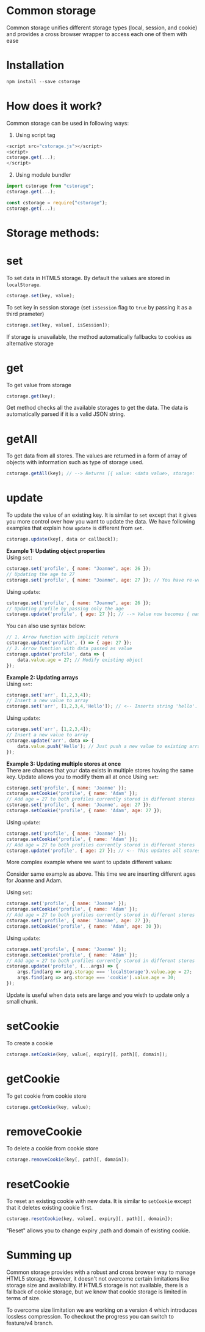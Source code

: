# Common storage
Common storage unifies different storage types (local, session, and cookie) and provides a cross browser wrapper to access each one of them with ease

# Installation
```js
npm install --save cstorage
```

# How does it work?
Common storage can be used in following ways:

1. Using script tag
```js
<script src="cstorage.js"></script>
<script>
cstorage.get(...);
</script>
```

2. Using module bundler
```js
import cstorage from "cstorage";
cstorage.get(...);
```
```js
const cstorage = require("cstorage");
cstorage.get(...);
```

# Storage methods:
# set
To set data in HTML5 storage. By default the values are stored in ``localStorage``.
```js
cstorage.set(key, value);
```
To set key in session storage (set ``isSession`` flag to ``true`` by passing it as a third prameter)
```js
cstorage.set(key, value[, isSession]);
```
If storage is unavailable, the method automatically fallbacks to cookies as alternative storage

# get
To get value from storage
```js
cstorage.get(key);
```
Get method checks all the available storages to get the data. The data is automatically parsed if it is a valid JSON string.

# getAll
To get data from all stores. The values are returned in a form of array of objects with information such as type of storage used.
```js
cstorage.getAll(key); // --> Returns [{ value: <data value>, storage: '<type of storage>' }, { ... }, { ... }];
```

# update
To update the value of an existing key. It is similar to ``set`` except that it gives you more control over how you want to update the data. We have following examples that explain how ``update`` is different from ``set``.

```js
cstorage.update(key[, data or callback]);
```

<b>Example 1: Updating object properties</b><br>
Using ``set``:
```js
cstorage.set('profile', { name: "Joanne", age: 26 });
// Updating the age to 27
cstorage.set('profile', { name: "Joanne", age: 27 }); // You have re-write the entire object
```

Using ``update``:
```js
cstorage.set('profile', { name: "Joanne", age: 26 });
// Updating profile by passing only the age
cstorage.update('profile', { age: 27 }); // --> Value now becomes { name: "Joanne", age: 27 }
```

You can also use syntax below:
```js
// 1. Arrow function with implicit return
cstorage.update('profile', () => { age: 27 });
// 2. Arrow function with data passed as value
cstorage.update('profile', data => {
    data.value.age = 27; // Modify existing object
});
```

<b>Example 2: Updating arrays</b><br>
Using ``set``:
```js
cstorage.set('arr', [1,2,3,4]);
// Insert a new value to array
cstorage.set('arr', [1,2,3,4,'Hello']); // <-- Inserts string 'hello'. But you need to pass the entire array in this case
```

Using ``update``:
```js
cstorage.set('arr', [1,2,3,4]);
// Insert a new value to array
cstorage.update('arr', data => {
    data.value.push('Hello'); // Just push a new value to existing array
});
```

<b>Example 3: Updating multiple stores at once</b><br>
There are chances that your data exists in multiple stores having the same key. Update allows you to modify them all at once
Using ``set``:
```js
cstorage.set('profile', { name: 'Joanne' });
cstorage.setCookie('profile', { name: 'Adam' });
// Add age = 27 to both profiles currently stored in different stores
cstorage.set('profile', { name: 'Joanne', age: 27 });
cstorage.setCookie('profile', { name: 'Adam', age: 27 });
```

Using ``update``:
```js
cstorage.set('profile', { name: 'Joanne' });
cstorage.setCookie('profile', { name: 'Adam' });
// Add age = 27 to both profiles currently stored in different stores
cstorage.update('profile', { age: 27 }); // <-- This updates all stores at once
```

More complex example where we want to update different values:

Consider same example as above. This time we are inserting different ages for Joanne and Adam.

Using ``set``:
```js
cstorage.set('profile', { name: 'Joanne' });
cstorage.setCookie('profile', { name: 'Adam' });
// Add age = 27 to both profiles currently stored in different stores
cstorage.set('profile', { name: 'Joanne', age: 27 });
cstorage.setCookie('profile', { name: 'Adam', age: 30 });
```

Using ``update``:
```js
cstorage.set('profile', { name: 'Joanne' });
cstorage.setCookie('profile', { name: 'Adam' });
// Add age = 27 to both profiles currently stored in different stores
cstorage.update('profile', (...args) => {
    args.find(arg => arg.storage === 'localStorage').value.age = 27;
    args.find(arg => arg.storage === 'cookie').value.age = 30;
});
```

Update is useful when data sets are large and you wisth to update only a small chunk.

# setCookie
To create a cookie
```js
cstorage.setCookie(key, value[, expiry][, path][, domain]);
```

# getCookie
To get cookie from cookie store
```js
cstorage.getCookie(key, value);
```

# removeCookie
To delete a cookie from cookie store
```js
cstorage.removeCookie(key[, path][, domain]);
```

# resetCookie
To reset an existing cookie with new data. It is similar to ``setCookie`` except that it deletes existing cookie first.
```js
cstorage.resetCookie(key, value[, expiry][, path][, domain]);
```

"Reset" allows you to change expiry ,path and domain of existing cookie.

# Summing up
Common storage provides with a robust and cross browser way to manage HTML5 storage. However, it doesn't not overcome certain limitations like storage size and availability. If HTML5 storage is not available, there is a fallback of cookie storage, but we know that cookie storage is limited in terms of size.

To overcome size limitation we are working on a version 4 which introduces lossless compression. To checkout the progress you can switch to feature/v4 branch.
